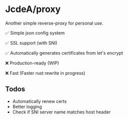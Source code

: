 # JcdeA/proxy
Another simple reverse-proxy for personal use.

✅ Simple json config system

✅ SSL support (with SNI)

✅ Automatically generates certificates from let's encrypt

❌ Production-ready (WIP)

❌ Fast (Faster rust rewrite in progress)

## Todos
  * Automatically renew certs
  * Better logging
  * Check if SNI server name matches host header
